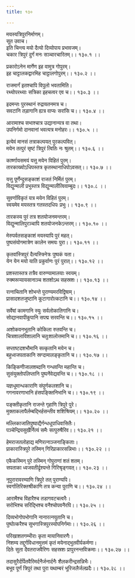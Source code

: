 ```yaml
---
title: १३०

---
```

मयस्यत्रिपुरनिर्माणम्।  
सूत उवाच।  
इति चिन्त्य मयो दैत्यो दिव्योपाय प्रभावजम्।  
चकार त्रिपुरं दुर्गं मनः सञ्चारचारितम्।। १३०.१ ।।  
  
प्रकारोऽनेन मार्गेण इह वामुत्र गोपुरम्।  
इह चाट्टालकद्वारमिह चाट्टालगोपुरम्।। १३०.२ ।।  
  
राजमार्गं इतश्चापि विपुलो भवतामिति।  
रथ्योपरथ्याः सत्रिका इहचत्वर एव च।। १३०.३ ।।  
  
इदमन्तः पुरस्थानं रुद्रायतनमत्र च।  
सवटानि तड़ागानि ह्यत्र वाप्यः सरांसि च।। १३०.४ ।।  
  
आरामाश्च सभाश्चात्र उद्यानान्यत्र वा तथा।  
उपनिर्गमो दानवानां भवत्यत्र मनोहरः।। १३०.५ ।।  
  
इत्येवं मानसं तत्राकल्पयत् पुरकल्पवित्।  
मयेन तत्पुरं सृष्टं त्रिपुरं त्वितिः नः श्रुतम्।। १३०.६ ।।  
  
कार्ष्णायसमयं यत्तु मयेन विहितं पुरम्।  
तारकाख्योऽधिपस्तत्र कृतस्थानाधिपोऽवसत्।। १३०.७ ।।  
  
यत्तु पूर्णेन्दुसङ्काशं राजतं निर्मितं पुरम्।  
विद्युन्माली प्रभुस्तत्र विद्युन्मालीत्विवाम्बुदः।। १३०.८ ।।  
  
सुवर्णाविकृतं यत्र मयेन विहितं पुरम्।  
स्वयमेव मयस्तत्र गतस्तदधिपः प्रभुः।। १३०.९ ।।  
  
तारकस्य पुरं तत्र शतयोजनमन्तरम्।  
विद्युन्मालिपुरञ्चापि शतयोजनकेऽन्तरम्।। १३०.१० ।।  
  
मेरुपर्वतसङ्काशं मयस्यापि पुरं महत्।  
पुष्पसंयोगमात्रेण कालेन समयः पुरा।। १३०.११ ।।  
  
कृतवांस्त्रिपुरं दैत्यस्त्रिनेत्रः पुष्पकं यता।  
येन येन मयो याति प्रकुर्वाणः पुरं पुरात्।। १३०.१२ ।।  
  
प्रशस्तास्तत्र तत्रैव वारुण्यामालयाः स्वयम्।  
रुक्मरूप्यायसानाञ्च शतशोऽथ सहस्रशः।। १३०.१३ ।।  
  
रत्नाचितानि शोभन्ते पुराण्यमरविद्विषाम्।  
प्रासादशतजुष्टानि कूटागारोत्कटानि च।। १३०.१४ ।।  
  
सर्वेषां कामगानि स्युः सर्वलोकातिगानि च।  
सोद्यानवापीकूपानि सपद्म सरवन्ति च।। १३०.१५ ।।  
  
अशोकवनभूतानि कोकिला रुतवन्ति च।  
चित्रशालाविशालानि चतुःशालोत्तमानि च।। १३०.१६ ।।  
  
सप्ताष्टदशभौमानि सत्कृतानि मयेन च।  
बहुध्वजपताकानि स्रग्दामालङ्कृतानि च।। १३०.१७ ।।  
  
किङ्किणीजालशब्दानि गन्धवन्ति महान्ति च।  
सुसंयुक्तोपलिप्तानि पुष्पनैवेद्यवन्ति च।। १३०.१८ ।।  
  
यज्ञधूमान्धकाराणि संपूर्णकलशानि च।  
गगनावरणाभानि हंसपङ्क्तिनिभानि च।। १३०.१९ ।।  
  
पङ्क्तीकृतानि राजन्ते गृहाणि त्रिपुरे पुरे।  
मुक्ताकलापैर्लम्बद्भिर्हसन्तीव शशिश्रियम्।। १३०.२० ।।  
  
मल्लिकाजातिपुष्पाद्यैर्गन्धधूपाधिवासितैः।  
पञ्चेन्द्रियसुखैर्नित्यं समैः सत्पुरुषैरिव।। १३०.२१ ।।  
  
हेमराजतलोहाद्य मणिरत्नाञ्जनाङ्किताः।  
प्राकारास्त्रिपुरे तस्मिन् गिरिप्राकारसन्निभाः।। १३०.२२ ।।  
  
एकैकस्मिन् पुरे तस्मिन् गोपुराणां शतं शतम्।  
सपताका ध्वजवतीर्द्रृश्यन्ते गिरिश्रृङ्गवत्।। १३०.२३ ।।  
  
नूपुरारावरम्याणि त्रिपुरे तत् पुराण्यपि।  
स्वर्गातिरिक्तश्रीकाणि तत्र कन्या पुराणि च।। १३०.२४ ।।  
  
आरामैश्च विहारैश्च तडागवटचत्वरैः।  
सरोभिश्च सरिद्भिश्च वनैश्चोपवनैरपि।। १३०.२५ ।।  
  
दिव्यभोगोपभोगानि नानारत्नयुतानि च।  
पुष्पोत्करैश्च सुभगास्त्रिपुरस्योपनिर्गमाः।। १३०.२६ ।।  
  
परिखाशतगम्भीराः कृता मायानिवारणैः।  
निशम्य तद्दुर्गविधानमुत्तमं कृतं मयेनाद्भुतवीर्यकर्मणा।  
दितेः सुता दैवतराजवैरिणः सहस्रशः प्रापुरनन्तविक्रमाः।। १३०.२७ ।।  
  
तदासुरैर्दर्पितवैरिमर्दनैर्जनार्दनैः शैलकरीन्द्रसन्निभैः।  
बभूव पूर्णं त्रिपुरं तथा पुरा यथाम्बरं भूरिजलैर्जलप्रदैः।। १३०.२८ ।।